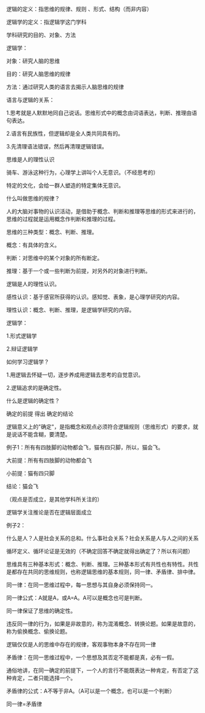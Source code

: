 逻辑的定义：指思维的规律、规则 、形式、结构（而非内容）

逻辑学的定义：指逻辑学这门学科

学科研究的目的、对象、方法

逻辑学：

对象：研究人脑的思维

目的：研究人脑思维的规律

方法：通过研究人类的语言去揭示人脑思维的规律





语言与逻辑的关系：

1.思考就是人默默地同自己说话。思维形式中的概念由词语表达，判断、推理由语句表达。

2.语言有民族性，但逻辑却是全人类共同具有的。

3.先清理语法错误，然后再清理逻辑错误。



思维是人的理性认识

骑车、游泳这种行为，心理学上讲叫个人无意识。（不经思考的）

特定的文化，会给一群人塑造的特定集体无意识。



什么叫做思维的规律？

人的大脑对事物的认识活动，是借助于概念、判断和推理等思维的形式来进行的，思维的过程就是运用概念作判断和推理的过程。

思维的三种类型：概念、判断、推理。

概念：有具体的含义。

判断：对思维中的某个对象的所有断定。

推理：基于一个或一些判断为前提，对另外的对象进行判断。



逻辑是人的理性认识。

感性认识：基于感官所获得的认识。感知觉、表象，是心理学研究的内容。

理性认识：概念、判断、推理，是逻辑学研究的内容。



逻辑学：

1.形式逻辑学

2.辩证逻辑学



如何学习逻辑学？

1.用逻辑去怀疑一切，逐步养成用逻辑去思考的自觉意识。

2.逻辑追求的是确定性。



什么是逻辑的确定性？

确定的前提 得出 确定的结论

逻辑意义上的"确定"，是指概念和观点必须符合逻辑规则（思维形式）的要求，就是说话不能含糊，要清楚。



例子1：所有有四肢脚的动物都会飞，猫有四只脚，所以，猫会飞。

大前提：所有有四肢脚的动物都会飞

小前提：猫有四只脚

结论：猫会飞

（观点是否成立，是其他学科所关注的）

逻辑学关注推论是否在逻辑层面成立



例子2：

什么是人？人是社会关系的总和。什么事社会关系？社会关系是人与人之间的关系

循环定义、循环论证是无效的（不确定回答不确定就得出确定了？所以有问题）



思维具有三种基本形式：概念、判断、推理。三种基本形式有共性也有特性。共性是都存在共同的思维规则，也称逻辑思维的基本规则，同一律、矛盾律、排中律。

同一律：在同一思维过程中，每一思想与其自身必须保持同一。

同一律公式：A就是A，或A=A。A可以是概念也可是判断。

同一律保证了思维的确定性。

违反同一律的行为，如果是非故意的，称为混淆概念、转换论题。如果是故意的，称为偷换概念、偷换论题。

逻辑仅仅是人的思维中存在的规律，客观事物本身不存在同一律



矛盾律：在同一思维过程中，一个思想及其否定不能都是真，必有一假。

通俗地讲，在同一确定的前提下，一个人的言行不能既表达一种肯定，有否定了这种肯定，二者只能选择一个。

矛盾律的公式：A不等于非A。（A可以是一个概念，也可以是一个判断）





同一律=矛盾律
